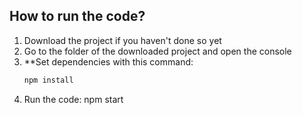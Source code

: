 ## How to run the code?
1. Download the project if you haven't done so yet
2. Go to the folder of the downloaded project and open the console
3. **Set dependencies with this command:
   ```txt
   npm install
   ```
5. Run the code: npm start

